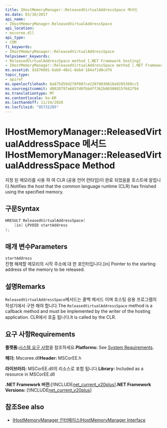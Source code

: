 ```yaml
---
title: IHostMemoryManager::ReleasedVirtualAddressSpace 메서드
ms.date: 03/30/2017
api_name:
- IHostMemoryManager.ReleasedVirtualAddressSpace
api_location:
- mscoree.dll
api_type:
- COM
f1_keywords:
- IHostMemoryManager::ReleasedVirtualAddressSpace
helpviewer_keywords:
- ReleasedVirtualAddressSpace method [.NET Framework hosting]
- IHostMemoryManager::ReleasedVirtualAddressSpace method [.NET Framework hosting]
ms.assetid: d1876601-6ab9-48e1-8ebd-184af1d0cd76
topic_type:
- apiref
ms.openlocfilehash: 8a875d59d270f087ce22079830818a9205309cc5
ms.sourcegitcommit: d8020797a6657d0fbbdff362b80300815f682f94
ms.translationtype: MT
ms.contentlocale: ko-KR
ms.lasthandoff: 11/24/2020
ms.locfileid: "95731295"
---
```

# <a name="ihostmemorymanagerreleasedvirtualaddressspace-method"></a><span data-ttu-id="cc60b-102">IHostMemoryManager::ReleasedVirtualAddressSpace 메서드</span><span class="sxs-lookup"><span data-stu-id="cc60b-102">IHostMemoryManager::ReleasedVirtualAddressSpace Method</span></span>

<span data-ttu-id="cc60b-103">지정 된 메모리를 사용 하 여 CLR (공용 언어 런타임)이 완료 되었음을 호스트에 알립니다.</span><span class="sxs-lookup"><span data-stu-id="cc60b-103">Notifies the host that the common language runtime (CLR) has finished using the specified memory.</span></span>  
  
## <a name="syntax"></a><span data-ttu-id="cc60b-104">구문</span><span class="sxs-lookup"><span data-stu-id="cc60b-104">Syntax</span></span>  
  
```cpp  
HRESULT ReleasedVirtualAddressSpace(  
    [in] LPVOID startAddress  
);  
```  
  
## <a name="parameters"></a><span data-ttu-id="cc60b-105">매개 변수</span><span class="sxs-lookup"><span data-stu-id="cc60b-105">Parameters</span></span>  

 `startAddress`  
 <span data-ttu-id="cc60b-106">진행 해제할 메모리의 시작 주소에 대 한 포인터입니다.</span><span class="sxs-lookup"><span data-stu-id="cc60b-106">[in] Pointer to the starting address of the memory to be released.</span></span>  
  
## <a name="remarks"></a><span data-ttu-id="cc60b-107">설명</span><span class="sxs-lookup"><span data-stu-id="cc60b-107">Remarks</span></span>  

 <span data-ttu-id="cc60b-108">`ReleasedVirtualAddressSpace`메서드는 콜백 메서드 이며 호스팅 응용 프로그램의 작성기에서 구현 해야 합니다.</span><span class="sxs-lookup"><span data-stu-id="cc60b-108">The `ReleasedVirtualAddressSpace` method is a callback method and must be implemented by the writer of the hosting application.</span></span> <span data-ttu-id="cc60b-109">CLR에서 호출 됩니다.</span><span class="sxs-lookup"><span data-stu-id="cc60b-109">It is called by the CLR.</span></span>  
  
## <a name="requirements"></a><span data-ttu-id="cc60b-110">요구 사항</span><span class="sxs-lookup"><span data-stu-id="cc60b-110">Requirements</span></span>  

 <span data-ttu-id="cc60b-111">**플랫폼:**[시스템 요구 사항](../../get-started/system-requirements.md)을 참조하세요.</span><span class="sxs-lookup"><span data-stu-id="cc60b-111">**Platforms:** See [System Requirements](../../get-started/system-requirements.md).</span></span>  
  
 <span data-ttu-id="cc60b-112">**헤더:** Mscoree.dll</span><span class="sxs-lookup"><span data-stu-id="cc60b-112">**Header:** MSCorEE.h</span></span>  
  
 <span data-ttu-id="cc60b-113">**라이브러리:** MSCorEE.dll의 리소스로 포함 됩니다.</span><span class="sxs-lookup"><span data-stu-id="cc60b-113">**Library:** Included as a resource in MSCorEE.dll</span></span>  
  
 <span data-ttu-id="cc60b-114">**.NET Framework 버전:**[!INCLUDE[net_current_v20plus](../../../../includes/net-current-v20plus-md.md)]</span><span class="sxs-lookup"><span data-stu-id="cc60b-114">**.NET Framework Versions:** [!INCLUDE[net_current_v20plus](../../../../includes/net-current-v20plus-md.md)]</span></span>  
  
## <a name="see-also"></a><span data-ttu-id="cc60b-115">참조</span><span class="sxs-lookup"><span data-stu-id="cc60b-115">See also</span></span>

- [<span data-ttu-id="cc60b-116">IHostMemoryManager 인터페이스</span><span class="sxs-lookup"><span data-stu-id="cc60b-116">IHostMemoryManager Interface</span></span>](ihostmemorymanager-interface.md)
